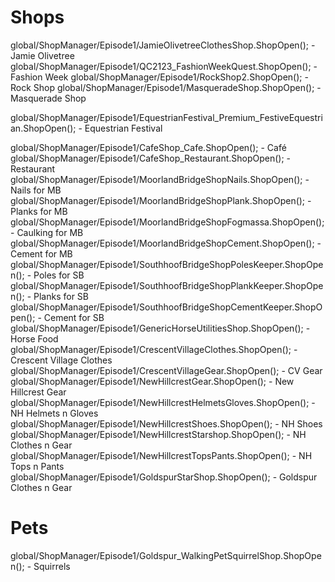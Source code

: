 # Shops
global/ShopManager/Episode1/JamieOlivetreeClothesShop.ShopOpen(); - Jamie Olivetree
global/ShopManager/Episode1/QC2123_FashionWeekQuest.ShopOpen(); - Fashion Week
global/ShopManager/Episode1/RockShop2.ShopOpen(); - Rock Shop
global/ShopManager/Episode1/MasqueradeShop.ShopOpen(); - Masquerade Shop

global/ShopManager/Episode1/EquestrianFestival_Premium_FestiveEquestrian.ShopOpen(); - Equestrian Festival

global/ShopManager/Episode1/CafeShop_Cafe.ShopOpen(); - Café
global/ShopManager/Episode1/CafeShop_Restaurant.ShopOpen(); - Restaurant
global/ShopManager/Episode1/MoorlandBridgeShopNails.ShopOpen(); - Nails for MB
global/ShopManager/Episode1/MoorlandBridgeShopPlank.ShopOpen(); - Planks for MB
global/ShopManager/Episode1/MoorlandBridgeShopFogmassa.ShopOpen(); - Caulking for MB
global/ShopManager/Episode1/MoorlandBridgeShopCement.ShopOpen(); - Cement for MB
global/ShopManager/Episode1/SouthhoofBridgeShopPolesKeeper.ShopOpen(); - Poles for SB
global/ShopManager/Episode1/SouthhoofBridgeShopPlankKeeper.ShopOpen(); - Planks for SB
global/ShopManager/Episode1/SouthhoofBridgeShopCementKeeper.ShopOpen(); - Cement for SB
global/ShopManager/Episode1/GenericHorseUtilitiesShop.ShopOpen(); - Horse Food
global/ShopManager/Episode1/CrescentVillageClothes.ShopOpen(); - Crescent Village Clothes
global/ShopManager/Episode1/CrescentVillageGear.ShopOpen(); - CV Gear
global/ShopManager/Episode1/NewHillcrestGear.ShopOpen(); - New Hillcrest Gear
global/ShopManager/Episode1/NewHillcrestHelmetsGloves.ShopOpen(); - NH Helmets n Gloves
global/ShopManager/Episode1/NewHillcrestShoes.ShopOpen(); - NH Shoes
global/ShopManager/Episode1/NewHillcrestStarshop.ShopOpen(); - NH Clothes n Gear
global/ShopManager/Episode1/NewHillcrestTopsPants.ShopOpen(); - NH Tops n Pants
global/ShopManager/Episode1/GoldspurStarShop.ShopOpen(); - Goldspur Clothes n Gear

# Pets
global/ShopManager/Episode1/Goldspur_WalkingPetSquirrelShop.ShopOpen(); - Squirrels
